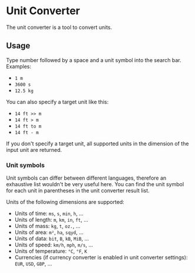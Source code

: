 # Unit Converter

The unit converter is a tool to convert units.

## Usage

Type number followed by a space and a unit symbol into the search bar.
Examples:

- `1 m`
- `3600 s`
- `12.5 kg`

You can also specify a target unit like this:

- `14 ft >> m`
- `14 ft > m`
- `14 ft to m`
- `14 ft - m`

If you don't specify a target unit, all supported units in the dimension of the input unit are returned.

### Unit symbols

Unit symbols can differ between different languages, therefore an exhaustive list wouldn't be very useful here. You can find the unit symbol for each unit in parentheses in the unit converter result list.

Units of the following dimensions are supported:

- Units of time: `ms`, `s`, `min`, `h`, …
- Units of length: `m`, `km`, `in`, `ft`, …
- Units of mass: `kg`, `t`, `oz.`, …
- Units of area: `m²`, `ha`, `sqyd`, …
- Units of data: `bit`, `B`, `kB`, `MiB`, …
- Units of speed: `km/h`, `mph`, `m/s`, …
- Units of temperature: `°C`, `°F`, `K`
- Currencies (if currency converter is enabled in unit converter settings): `EUR`, `USD`, `GBP`, …
